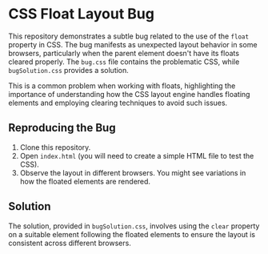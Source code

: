 # CSS Float Layout Bug

This repository demonstrates a subtle bug related to the use of the `float` property in CSS.  The bug manifests as unexpected layout behavior in some browsers, particularly when the parent element doesn't have its floats cleared properly. The `bug.css` file contains the problematic CSS, while `bugSolution.css` provides a solution.

This is a common problem when working with floats, highlighting the importance of understanding how the CSS layout engine handles floating elements and employing clearing techniques to avoid such issues.

## Reproducing the Bug

1. Clone this repository.
2. Open `index.html` (you will need to create a simple HTML file to test the CSS). 
3. Observe the layout in different browsers. You might see variations in how the floated elements are rendered.

## Solution

The solution, provided in `bugSolution.css`, involves using the `clear` property on a suitable element following the floated elements to ensure the layout is consistent across different browsers.